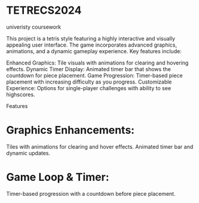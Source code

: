 # TETRECS2024
univeristy coursework

This project is a tetris style featuring a highly interactive and visually appealing user interface. The game incorporates advanced graphics, animations, and a dynamic gameplay experience. Key features include:

Enhanced Graphics: Tile visuals with animations for clearing and hovering effects.
Dynamic Timer Display: Animated timer bar that shows the countdown for piece placement.
Game Progression: Timer-based piece placement with increasing difficulty as you progress.
Customizable Experience: Options for single-player challenges with ability to see highscores.

Features
# Graphics Enhancements:
Tiles with animations for clearing and hover effects.
Animated timer bar and dynamic updates.
# Game Loop & Timer:
Timer-based progression with a countdown before piece placement.
